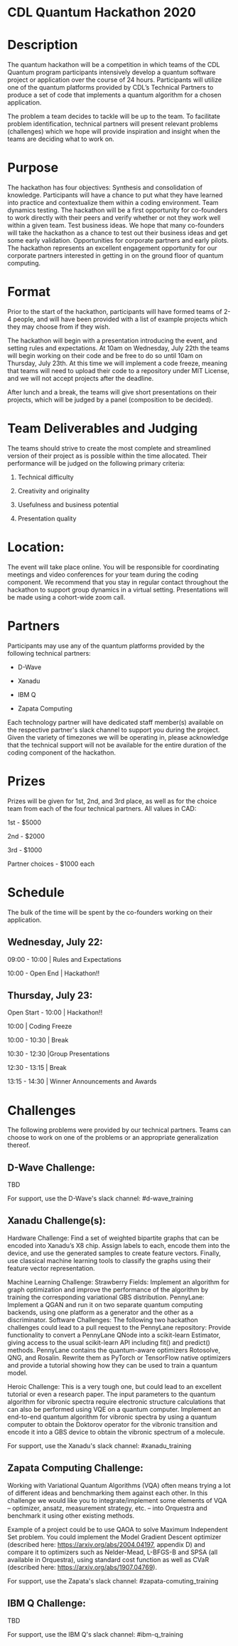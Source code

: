 # CDL Quantum Hackathon 2020

# Description

The quantum hackathon will be a competition in which teams of the CDL Quantum program participants intensively develop a quantum software project or application over the course of 24 hours. Participants will utilize one of the quantum platforms provided by CDL’s Technical Partners to produce a set of code that implements a quantum algorithm for a chosen application.

The problem a team decides to tackle will be up to the team. To facilitate problem identification, technical partners will present relevant problems (challenges) which we hope will provide inspiration and insight when the teams are deciding what to work on.  

# Purpose

The hackathon has four objectives:
Synthesis and consolidation of knowledge. Participants will have a chance to put what they have learned into practice and contextualize them within a coding environment.
Team dynamics testing. The hackathon will be a first opportunity for co-founders to work directly with their peers and verify whether or not they work well within a given team.
Test business ideas. We hope that many co-founders will take the hackathon as a chance to test out their business ideas and get some early validation.
Opportunities for corporate partners and early pilots. The hackathon represents an excellent engagement opportunity for our corporate partners interested in getting in on the ground floor of quantum computing.

# Format

Prior to the start of the hackathon, participants will have formed teams of 2-4 people, and will have been provided with a list of example projects which they may choose from if they wish.

The hackathon will begin with a presentation introducing the event, and setting rules and expectations. At 10am on Wednesday, July 22th the teams will begin working on their code and be free to do so until 10am on Thursday, July 23th. At this time we will implement a code freeze, meaning that teams will need to upload their code to a repository under MIT License, and we will not accept projects after the deadline.

After lunch and a break, the teams will give short presentations on their projects, which will be judged by a panel (composition to be decided). 

# Team Deliverables and Judging

The teams should strive to create the most complete and streamlined version of their project as is possible within the time allocated. Their performance will be judged on the following primary criteria:

1) Technical difficulty

2) Creativity and originality

3) Usefulness and business potential

4) Presentation quality

# Location: 

The event will take place online. You will be responsible for coordinating meetings and video conferences for your team during the coding component. We recommend that you stay in regular contact throughout the hackathon to support group dynamics in a virtual setting. Presentations will be made using a cohort-wide zoom call.

# Partners 

Participants may use any of the quantum platforms provided by the following technical partners:

- D-Wave

- Xanadu

- IBM Q

- Zapata Computing

Each technology partner will have dedicated staff member(s) available on the respective partner's slack channel to support you during the project. Given the variety of timezones we will be operating in, please acknowledge that the technical support will not be available for the entire duration of the coding component of the hackathon.

# Prizes

Prizes will be given for 1st, 2nd, and 3rd place, as well as for the choice team from each of the four technical partners. All values in CAD:

1st - $5000

2nd - $2000

3rd - $1000

Partner choices - $1000 each

# Schedule

The bulk of the time will be spent by the co-founders working on their application.

## Wednesday, July 22: 

09:00 - 10:00 | Rules and Expectations

10:00 - Open End | Hackathon!!

## Thursday, July 23: 

Open Start - 10:00 | Hackathon!!

10:00 	| Coding Freeze

10:00 - 10:30 | Break

10:30 - 12:30 |Group Presentations

12:30 - 13:15 | Break

13:15 - 14:30 | Winner Announcements and Awards

# Challenges

The following problems were provided by our technical partners. Teams can choose to work on one of the problems or an appropriate generalization thereof. 

## D-Wave Challenge:

TBD

For support, use the D-Wave's slack channel: #d-wave_training

## Xanadu Challenge(s):

Hardware Challenge: Find a set of weighted bipartite graphs that can be encoded into Xanadu’s X8 chip. Assign labels to each, encode them into the device, and use the generated samples to create feature vectors. Finally, use classical machine learning tools to classify the graphs using their feature vector representation.

Machine Learning Challenge: 
Strawberry Fields: Implement an algorithm for graph optimization and improve the performance of the algorithm by training the corresponding variational GBS distribution.
PennyLane: Implement a QGAN and run it on two separate quantum computing backends, using one platform as a generator and the other as a discriminator.
Software Challenges:
The following two hackathon challenges could lead to a pull request to the PennyLane repository:
Provide functionality to convert a PennyLane QNode into a scikit-learn Estimator, giving access to the usual scikit-learn API including fit() and predict() methods.
PennyLane contains the quantum-aware optimizers Rotosolve, QNG, and Rosalin. Rewrite them as PyTorch or TensorFlow native optimizers and provide a tutorial showing how they can be used to train a quantum model.

Heroic Challenge: This is a very tough one, but could lead to an excellent tutorial or even a research paper. The input parameters to the quantum algorithm for vibronic spectra require electronic structure calculations that can also be performed using VQE on a quantum computer. Implement an end-to-end quantum algorithm for vibronic spectra by using a quantum computer to obtain the Doktorov operator for the vibronic transition and encode it into a GBS device to obtain the vibronic spectrum of a molecule. 

For support, use the Xanadu's slack channel: #xanadu_training

## Zapata Computing Challenge:

Working with Variational Quantum Algorithms (VQA) often means trying a lot of different ideas and benchmarking them against each other. In this challenge we would like you to integrate/implement some elements of VQA – optimizer, ansatz, measurement strategy, etc. – into Orquestra and benchmark it using other existing methods.
 
Example of a project could be to use QAOA to solve Maximum Independent Set problem. You could implement the Model Gradient Descent optimizer (described here: https://arxiv.org/abs/2004.04197, appendix D) and compare it to optimizers such as Nelder-Mead, L-BFGS-B and SPSA (all available in Orquestra), using standard cost function as well as CVaR (described here: https://arxiv.org/abs/1907.04769).

For support, use the Zapata's slack channel: #zapata-comuting_training

## IBM Q Challenge:

TBD

For support, use the IBM Q's slack channel: #ibm-q_training
